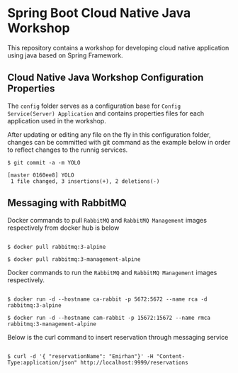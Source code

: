 # Spring Boot Cloud Native Java Workshop

This repository contains a workshop for developing cloud native application using java based on Spring Framework.

## Cloud Native Java Workshop Configuration Properties

The `config` folder serves as a configuration base for `Config Service(Server) Application` and contains properties files for each application used in the workshop.

After updating or editing any file on the fly in this configuration folder, changes can be committed with git command as the example below in order to reflect changes to the runnig services.

```git
$ git commit -a -m YOLO

[master 0160ee8] YOLO
 1 file changed, 3 insertions(+), 2 deletions(-)
```

## Messaging with RabbitMQ

Docker commands to pull `RabbitMQ` and `RabbitMQ Management` images respectively from docker hub is below

```docker

$ docker pull rabbitmq:3-alpine

$ docker pull rabbitmq:3-management-alpine

```

Docker commands to run the `RabbitMQ` and `RabbitMQ Management` images respectively.

```docker

$ docker run -d --hostname ca-rabbit -p 5672:5672 --name rca -d rabbitmq:3-alpine

$ docker run -d --hostname cam-rabbit -p 15672:15672 --name rmca rabbitmq:3-management-alpine

```

Below is the curl command to insert reservation through messaging service

```curl

$ curl -d '{ "reservationName": "Emirhan"}' -H "Content-Type:application/json" http://localhost:9999/reservations

```